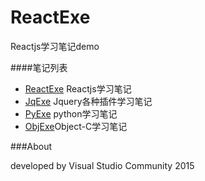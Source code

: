 # ReactExe

Reactjs学习笔记demo


####笔记列表

* [ReactExe](https://github.com/flyher/ReactExe) Reactjs学习笔记
* [JqExe](https://github.com/flyher/JqExe) Jquery各种插件学习笔记
* [PyExe](https://github.com/flyher/PyExe) python学习笔记
* [ObjExe](https://github.com/flyher/ObjExe)Object-C学习笔记

###About

developed by Visual Studio Community 2015